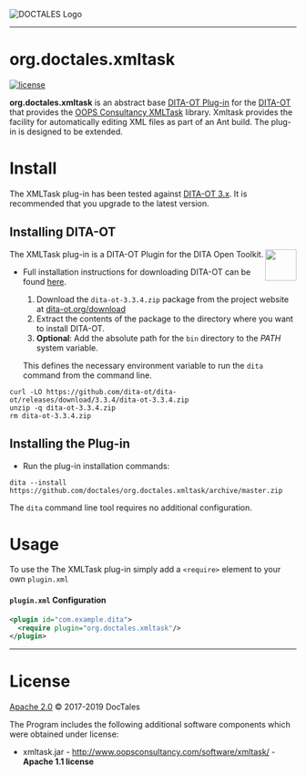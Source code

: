 ![DOCTALES Logo](https://doctales.github.io/images/doctales-logo-without-subtitle.svg)

- - - -

org.doctales.xmltask
====================

[![license](https://img.shields.io/github/license/doctales/org.doctales.xmltask)](http://www.apache.org/licenses/LICENSE-2.0)

**org.doctales.xmltask** is an abstract base [DITA-OT Plug-in](https://www.dita-ot.org/plugins) for the [DITA-OT](http://dita-ot.github.io) that provides the [OOPS Consultancy XMLTask](http://www.oopsconsultancy.com/software/xmltask/) library. Xmltask provides the facility for automatically editing XML files as part of an Ant build. The plug-in is designed to be extended.


# Install

The XMLTask plug-in has been tested against [DITA-OT 3.x](http://www.dita-ot.org/download). It is
recommended that you upgrade to the latest version.

## Installing DITA-OT

<a href="https://www.dita-ot.org"><img src="https://www.dita-ot.org/images/dita-ot-logo.svg" align="right" height="55"></a>

The XMLTask plug-in is a DITA-OT Plugin for the DITA Open Toolkit.

-   Full installation instructions for downloading DITA-OT can be found
    [here](https://www.dita-ot.org/3.3/topics/installing-client.html).

    1.  Download the `dita-ot-3.3.4.zip` package from the project website at
        [dita-ot.org/download](https://www.dita-ot.org/download)
    2.  Extract the contents of the package to the directory where you want to install DITA-OT.
    3.  **Optional**: Add the absolute path for the `bin` directory to the _PATH_ system variable.

    This defines the necessary environment variable to run the `dita` command from the command line.

```console
curl -LO https://github.com/dita-ot/dita-ot/releases/download/3.3.4/dita-ot-3.3.4.zip
unzip -q dita-ot-3.3.4.zip
rm dita-ot-3.3.4.zip
```

## Installing the Plug-in

-   Run the plug-in installation commands:

```console
dita --install https://github.com/doctales/org.doctales.xmltask/archive/master.zip
```

The `dita` command line tool requires no additional configuration.

# Usage

To use the The XMLTask plug-in  simply add a `<require>` element to your own `plugin.xml`

#### `plugin.xml` Configuration

```xml
<plugin id="com.example.dita">
  <require plugin="org.doctales.xmltask"/>
</plugin>
```

---

# License

[Apache 2.0](LICENSE) © 2017-2019 DocTales

The Program includes the following additional software components which were obtained under license:

-   xmltask.jar - http://www.oopsconsultancy.com/software/xmltask/ - **Apache 1.1 license**
